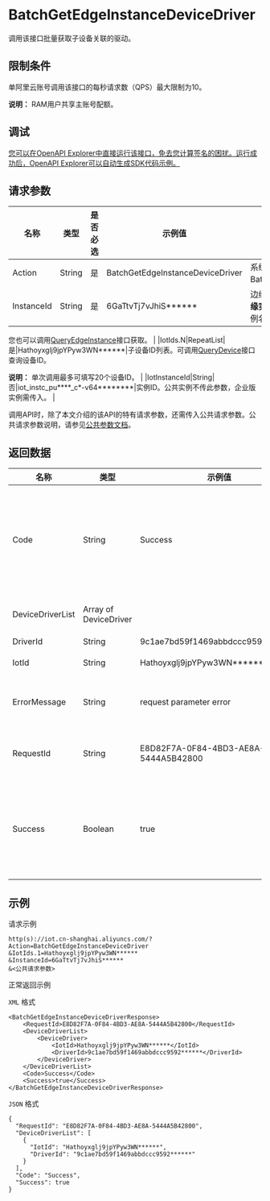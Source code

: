 # BatchGetEdgeInstanceDeviceDriver

调用该接口批量获取子设备关联的驱动。

## 限制条件

单阿里云账号调用该接口的每秒请求数（QPS）最大限制为10。

**说明：** RAM用户共享主账号配额。

## 调试

[您可以在OpenAPI Explorer中直接运行该接口，免去您计算签名的困扰。运行成功后，OpenAPI Explorer可以自动生成SDK代码示例。](https://api.aliyun.com/#product=Iot&api=BatchGetEdgeInstanceDeviceDriver&type=RPC&version=2018-01-20)

## 请求参数

|名称|类型|是否必选|示例值|描述|
|--|--|----|---|--|
|Action|String|是|BatchGetEdgeInstanceDeviceDriver|系统规定参数。取值：BatchGetEdgeInstanceDeviceDriver。 |
|InstanceId|String|是|6GaTtvTj7vJhiS\*\*\*\*\*\*|边缘实例的ID。在[边缘计算控制台](https://iot.console.aliyun.com/le/instance/list)的**边缘实例**页面中，鼠标悬浮在目标边缘实例名称上获取ID。

 您也可以调用[QueryEdgeInstance](~~135214~~)接口获取。 |
|IotIds.N|RepeatList|是|Hathoyxglj9jpYPyw3WN\*\*\*\*\*\*|子设备ID列表。可调用[QueryDevice](~~69905~~)接口查询设备ID。

 **说明：** 单次调用最多可填写20个设备ID。 |
|IotInstanceId|String|否|iot\_instc\_pu\*\*\*\*\_c\*-v64\*\*\*\*\*\*\*\*|实例ID。公共实例不传此参数，企业版实例需传入。 |

调用API时，除了本文介绍的该API的特有请求参数，还需传入公共请求参数。公共请求参数说明，请参见[公共参数文档](~~135196~~)。

## 返回数据

|名称|类型|示例值|描述|
|--|--|---|--|
|Code|String|Success|接口返回码。Success表示成功，其它表示错误码。详情请参见[错误码](~~135200~~)。 |
|DeviceDriverList|Array of DeviceDriver| |子设备的驱动列表。 |
|DriverId|String|9c1ae7bd59f1469abbdccc9592\*\*\*\*\*\*|驱动ID。 |
|IotId|String|Hathoyxglj9jpYPyw3WN\*\*\*\*\*\*|子设备ID。 |
|ErrorMessage|String|request parameter error|调用失败时，返回的出错信息。 |
|RequestId|String|E8D82F7A-0F84-4BD3-AE8A-5444A5B42800|阿里云为该请求生成的唯一标识符。 |
|Success|Boolean|true|表示是否调用成功。true表示调用成功，false表示调用失败。 |

## 示例

请求示例

```
http(s)://iot.cn-shanghai.aliyuncs.com/?Action=BatchGetEdgeInstanceDeviceDriver
&IotIds.1=Hathoyxglj9jpYPyw3WN******
&InstanceId=6GaTtvTj7vJhiS******
&<公共请求参数>
```

正常返回示例

`XML` 格式

```
<BatchGetEdgeInstanceDeviceDriverResponse>
    <RequestId>E8D82F7A-0F84-4BD3-AE8A-5444A5B42800</RequestId>
    <DeviceDriverList>
        <DeviceDriver>
            <IotId>Hathoyxglj9jpYPyw3WN******</IotId>
            <DriverId>9c1ae7bd59f1469abbdccc9592******</DriverId>
        </DeviceDriver>
    </DeviceDriverList>
    <Code>Success</Code>
    <Success>true</Success>
</BatchGetEdgeInstanceDeviceDriverResponse>
```

`JSON` 格式

```
{
  "RequestId": "E8D82F7A-0F84-4BD3-AE8A-5444A5B42800",
  "DeviceDriverList": [
    {
      "IotId": "Hathoyxglj9jpYPyw3WN******",
      "DriverId": "9c1ae7bd59f1469abbdccc9592******"
    }
  ],
  "Code": "Success",
  "Success": true
}
```


